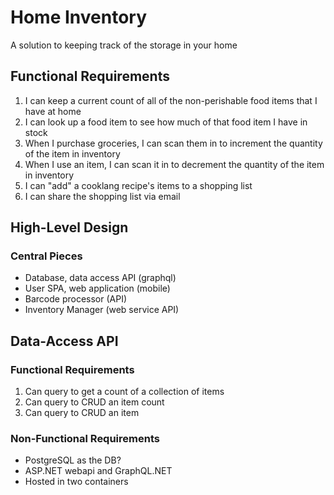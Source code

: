 # Home Inventory

A solution to keeping track of the storage in your home

## Functional Requirements

1. I can keep a current count of all of the non-perishable food items that I have at home
2. I can look up a food item to see how much of that food item I have in stock
3. When I purchase groceries, I can scan them in to increment the quantity of the item in inventory
4. When I use an item, I can scan it in to decrement the quantity of the item in inventory
5. I can "add" a cooklang recipe's items to a shopping list
6. I can share the shopping list via email

## High-Level Design

### Central Pieces

- Database, data access API (graphql)
- User SPA, web application (mobile)
- Barcode processor (API)
- Inventory Manager (web service API)

## Data-Access API

### Functional Requirements

1. Can query to get a count of a collection of items
2. Can query to CRUD an item count
3. Can query to CRUD an item

### Non-Functional Requirements

- PostgreSQL as the DB?
- ASP.NET webapi and GraphQL.NET
- Hosted in two containers
